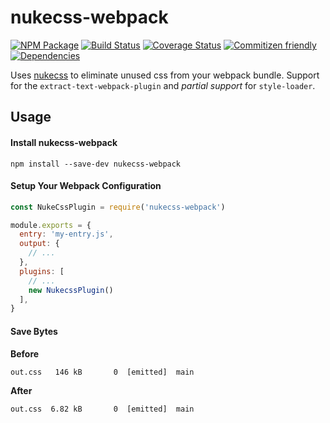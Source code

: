 # nukecss-webpack
[![NPM Package](https://badge.fury.io/js/nukecss-webpack.svg)](https://www.npmjs.com/package/nukecss-webpack)
[![Build Status](https://travis-ci.org/patrickhulce/nukecss-webpack.svg?branch=master)](https://travis-ci.org/patrickhulce/nukecss-webpack)
[![Coverage Status](https://coveralls.io/repos/github/patrickhulce/nukecss-webpack/badge.svg?branch=master)](https://coveralls.io/github/patrickhulce/nukecss-webpack?branch=master)
[![Commitizen friendly](https://img.shields.io/badge/commitizen-friendly-brightgreen.svg)](http://commitizen.github.io/cz-cli/)
[![Dependencies](https://david-dm.org/patrickhulce/nukecss-webpack.svg)](https://david-dm.org/patrickhulce/nukecss-webpack)

Uses [nukecss](https://github.com/patrickhulce/nukecss) to eliminate unused css from your webpack bundle. Support for the `extract-text-webpack-plugin` and *partial support* for `style-loader`.

## Usage

#### Install nukecss-webpack
`npm install --save-dev nukecss-webpack`

#### Setup Your Webpack Configuration
```js
const NukeCssPlugin = require('nukecss-webpack')

module.exports = {
  entry: 'my-entry.js',
  output: {
    // ...
  },
  plugins: [
    // ...
    new NukecssPlugin()
  ],
}
```

#### Save Bytes
**Before**
```
out.css   146 kB       0  [emitted]  main
```

**After**
```
out.css  6.82 kB       0  [emitted]  main
```
